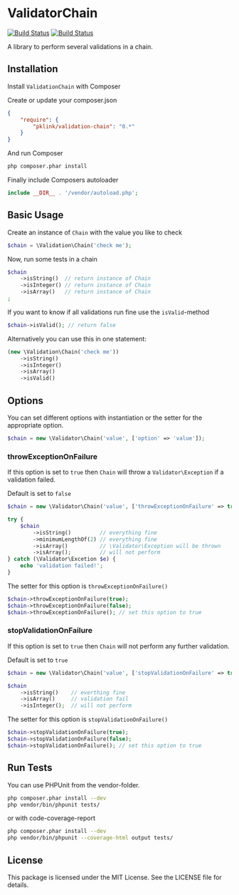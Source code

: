 # ValidatorChain
[![Build Status](https://drone.io/github.com/pklink/ValidatorChain/status.png)](https://drone.io/github.com/pklink/ValidatorChain/latest)
[![Build Status](https://travis-ci.org/pklink/ValidatorChain.png?branch=master)](https://travis-ci.org/pklink/ValidatorChain)

A library to perform several validations in a chain.


## Installation

Install `ValidationChain` with Composer

Create or update your composer.json

```json
{
    "require": {
        "pklink/validation-chain": "0.*"
    }
}
```

And run Composer

```sh
php composer.phar install
```

Finally include Composers autoloader

```php
include __DIR__ . '/vendor/autoload.php';
```


## Basic Usage

Create an instance of `Chain` with the value you like to check

```php
$chain = \Validation\Chain('check me');
```

Now, run some tests in a chain

```php
$chain
    ->isString()  // return instance of Chain
    ->isInteger() // return instance of Chain
    ->isArray()   // return instance of Chain
;
```

If you want to know if all validations run fine use the `isValid`-method

```php
$chain->isValid(); // return false
```

Alternatively you can use this in one statement:

```php
(new \Validation\Chain('check me'))
    ->isString()
    ->isInteger()
    ->isArray()
    ->isValid()
```


## Options

You can set different options with instantiation or the setter for the appropriate option.

```php
$chain = new \Validator\Chain('value', ['option' => 'value']);
```


### throwExceptionOnFailure

If this option is set to `true` then `Chain` will throw a `Validator\Exception` if a validation failed.

Default is set to `false`

```php
$chain = new \Validator\Chain('value', ['throwExceptionOnFailure' => true]);

try {
    $chain
        ->isString()         // everything fine
        ->minimumLengthOf(2) // everything fine
        ->isArray()          // \Validator\Exception will be thrown
        ->isArray();         // will not perform
} catch (\Validator\Excetion $e) {
    echo 'validation failed!';
}
```

The setter for this option is `throwExceptionOnFailure()`

```php
$chain->throwExceptionOnFailure(true);
$chain->throwExceptionOnFailure(false);
$chain->throwExceptionOnFailure(); // set this option to true
```


### stopValidationOnFailure

If this option is set to `true` then `Chain` will not perform any further validation.

Default is set to `true`

```php
$chain = new \Validator\Chain('value', ['stopValidationOnFailure' => true]);

$chain
    ->isString()    // everthing fine
    ->isArray()     // validation fail
    ->isInteger();  // will not perform
```

The setter for this option is `stopValidationOnFailure()`

```php
$chain->stopValidationOnFailure(true);
$chain->stopValidationOnFailure(false);
$chain->stopValidationOnFailure(); // set this option to true
```


## Run Tests

You can use PHPUnit from the vendor-folder.

```sh
php composer.phar install --dev
php vendor/bin/phpunit tests/
```

or with code-coverage-report

```sh
php composer.phar install --dev
php vendor/bin/phpunit --coverage-html output tests/
```


## License

This package is licensed under the MIT License. See the LICENSE file for details.